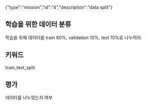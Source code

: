 {"type":"mission","id":"4","description":"data split"}

## 학습을 위한 데이터 분류
학습을 위해 데이터를 train 80%, validation 10%, test 10%로 나누어라.
## 키워드
train_test_split
## 평가
데이터를 나누었는지 여부
